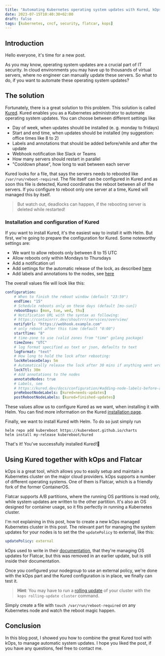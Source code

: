 ```yaml
---
title: "Automating Kubernetes operating system updates with Kured, kOps and Flatcar"
date: 2023-07-15T10:40:30+02:00
draft: false
tags: [kubernetes, cncf, security, flatcar, kops]
---
```


## Introduction

Hello everyone, it's time for a new post. 

As you may know, operating system updates are a crucial part of IT security. In cloud environments you may have up to thousands of virtual servers, where no engineer can manually update these servers. So what to do, if you want to automate these operating system updates?

## The solution

Fortunately, there is a great solution to this problem. This solution is called [Kured](https://kured.dev/). Kured enables you as a Kubernetes administrator to automate operating system updates. You can choose between different settings like

- Day of week, when updates should be installed (e. g. monday to fridays)
- Start and end time, when updates should be installed (my suggestion: office times like 8 to 2)
- Labels and annotations that should be added before/while and after the update
- Webhook notification like Slack or Teams
- How many servers should restart in parallel
- "Cooldown phase", how long to wait between each server

Kured looks for a file, that says the servers needs to rebooted like `/var/run/reboot-required`. The file itself can be configured in Kured and as soon this file is detected, Kured coordinates the reboot between all of the servers. If you configure to reboot only one server at a time, Kured will managed this by itself.

>But watch out, deadlocks can happen, if the rebooting server is deleted while restarted!

### Installation and configuration of Kured

If you want to install Kured, it's the easiest way to install it with Helm. But first, we're going to prepare the configuration for Kured. Some noteworthy settings are:

- We want to allow reboots only between 8 to 15 UTC
- Allow reboots only within Mondays to Thursdays
- Add a notification url
- Add settings for the automatic release of the lock, as described [here](https://kured.dev/docs/operation/#automatic-unlock)
- Add labels and annotations to the nodes, see [here](https://kured.dev/docs/configuration/)

The overall values file will look like this:

```yaml
configuration:
    # When to finish the reboot window (default "23:59")
    endTime: "15" 
    # Schedule reboots only on these days (default [mo-sun])
    rebootDays: [mon, tue, wed, thu] 
    # Notification URL with the syntax as following: 
    # https://containrrr.dev/shoutrrr/services/overview/
    notifyUrl: "https://webhook.example.com" 
    # only reboot after this time (default "0:00")
    startTime: "8" 
    # time-zone to use (valid zones from "time" golang package)
    timeZone: "UTC" 
    # log format specified as text or json, defaults to text
    logFormat: "text"
    # How long to hold the lock after rebooting:
    lockReleaseDelay: 5m
    # Automatically release the lock after 30 mins if anything went wrong
    lockTtl: 30m
    # Add annotations to the nodes
    annotateNodes: true
    # Labels, see 
    # https://kured.dev/docs/configuration/#adding-node-labels-before-and-after-reboots
    preRebootNodeLabels: [kured=needs-updates]
    postRebootNodeLabels: [kured=finished-updates]
```

These values allow us to configure Kured as we want, when installing it with Helm. You can find more information on the Kured [installation page](https://kured.dev/docs/).

Finally, we want to install Kured with Helm. To do so just simply run

```shell
helm repo add kubereboot https://kubereboot.github.io/charts
helm install my-release kubereboot/kured
```

That's it! You've successfully installed Kured!🥳

## Using Kured together with kOps and Flatcar

kOps is a great tool, which allows you to easily setup and maintain a Kubernetes cluster on the major cloud providers. kOps supports a number of different operating systems. One of them is Flatcar, which is a friendly fork of the former ContainerOS.

Flatcar supports A/B partitions, where the running OS partitions is read only, while system updates are written to the other partition. It's also an OS designed for container usage, so it fits perfectly in running a Kubernetes cluster.

I'm not explaining in this post, how to create a new kOps managed Kubernetes cluster in this post. The relevant part for managing the system updates for your nodes is to set the the `updatePolicy` to external, like this:

```yaml
updatePolicy: external
```

kOps used to write in their [documentation](https://kops.sigs.k8s.io/operations/images/#security-updates), that they're managing OS updates for Flatcar, but this was removed in an earlier update, but is still inside their documentation.

Once you configured your nodegroup to use an external policy, we're done with the kOps part and the Kured configuration is in place, we finally can test it.

>**Hint**: You may have to run a [rolling update](https://kops.sigs.k8s.io/operations/rolling-update/) of your cluster with the `kops rolling-update cluster` command.

Simply create a file with `touch /var/run/reboot-required` on any Kubernetes node and watch the reboot magic happen.

## Conclusion

In this blog post, I showed you how to combine the great Kured tool with kOps, to manage automatic system updates. I hope you liked the post, if you have any questions, feel free to contact me.